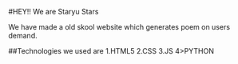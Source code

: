 #HEY!! We are Staryu Stars

We have made a old skool website which generates poem on users demand.

##Technologies we used are
1.HTML5
2.CSS
3.JS
4>PYTHON
